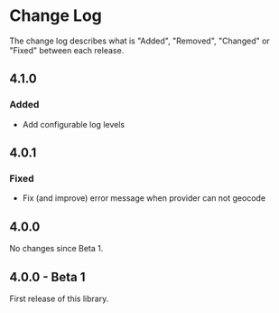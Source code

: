 # Change Log

The change log describes what is "Added", "Removed", "Changed" or "Fixed" between each release.

## 4.1.0

### Added

- Add configurable log levels

## 4.0.1

### Fixed

- Fix (and improve) error message when provider can not geocode

## 4.0.0

No changes since Beta 1.

## 4.0.0 - Beta 1

First release of this library. 
